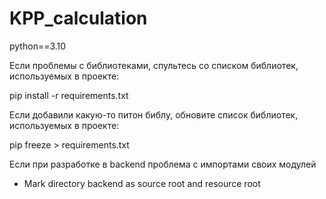 # KPP_calculation

python==3.10

Если проблемы с библиотеками, спультесь со списком библиотек, используемых в проекте:

pip install -r requirements.txt

Если добавили какую-то питон библу, обновите список библиотек, используемых в проекте:

pip freeze > requirements.txt

Если при разработке в backend проблема с импортами своих модулей

- Mark directory backend as source root and resource root 
